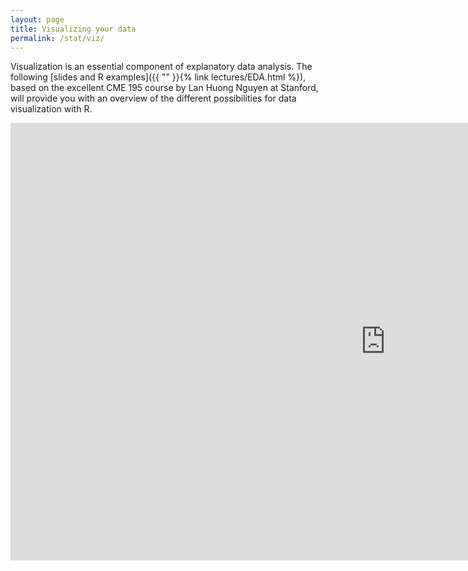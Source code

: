 ```yaml
---
layout: page
title: Visualizing your data
permalink: /stat/viz/
---
```



Visualization is an essential component of explanatory data analysis.
The following [slides and R examples]({{ "" }}{% link lectures/EDA.html %}), based on the excellent CME 195 course by Lan Huong Nguyen at Stanford, will provide you with an overview of the different possibilities for data visualization with R.


<iframe width="1200" height="700" src="https://uofcstatdeptconsult.github.io/lectures/EDA.html#/" title="Slides" frameborder="0" allow="accelerometer; autoplay; clipboard-write; encrypted-media; gyroscope; picture-in-picture" allowfullscreen></iframe>
